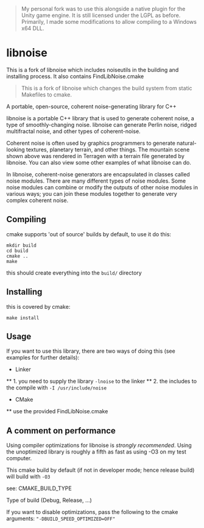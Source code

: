 > My personal fork was to use this alongside a native plugin for the Unity game engine. It is still licensed under the LGPL as before. Primarily, I made some modifications to allow compiling to a Windows x64 DLL.

libnoise
========

This is a fork of libnoise which includes noiseutils in the building and installing process.
It also contains FindLibNoise.cmake

> This is a fork of libnoise which changes the build system from static Makefiles to cmake.

A portable, open-source, coherent noise-generating library for C++

libnoise is a portable C++ library that is used to generate coherent noise, a type of smoothly-changing noise.
libnoise can generate Perlin noise, ridged multifractal noise, and other types of coherent-noise.

Coherent noise is often used by graphics programmers to generate natural-looking textures, planetary terrain,
and other things. The mountain scene shown above was rendered in Terragen with a terrain file generated by libnoise.
You can also view some other examples of what libnoise can do.

In libnoise, coherent-noise generators are encapsulated in classes called noise modules.
There are many different types of noise modules. Some noise modules can combine or modify the outputs
of other noise modules in various ways; you can join these modules together to generate very complex coherent noise.

Compiling
---------

cmake supports 'out of source' builds by default, to use it do this:

```shell
mkdir build
cd build
cmake ..
make
```

this should create everything into the `build/` directory

Installing
----------

this is covered by cmake:

```shell
make install
```

Usage
-----

If you want to use this library, there are two ways of doing this (see examples for further details):

* Linker

** 1. you need to supply the library `-lnoise` to the linker
** 2. the includes to the compile with `-I /usr/include/noise`

* CMake

** use the provided FindLibNoise.cmake

A comment on performance
------------------------

Using compiler optimizations for libnoise is *strongly recommended*.  Using the
unoptimized library is roughly a fifth as fast as using -O3 on my test
computer.

This cmake build by default (if not in developer mode; hence release build) will build with `-O3`

see:
CMAKE_BUILD_TYPE

Type of build (Debug, Release, ...)

If you want to disable optimizations, pass the following to the cmake arguments:
```"-DBUILD_SPEED_OPTIMIZED=OFF"```


